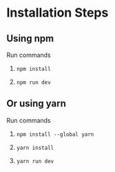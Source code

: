 # Installation Steps



## Using npm

Run commands

1) ```npm install```


2) ```npm run dev```


## Or using yarn

Run commands 

1) ```npm install --global yarn```

2) ```yarn install```

3) ```yarn run dev```

<!-- 
### If you see the window below then you are set to build AMAZON 2.0!

![Template Screenshot](TemplateScreenshot.jpg?raw=true "Template Screenshot") -->
